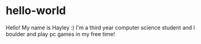 # hello-world
 
Hello! My name is Hayley :) I'm a third year computer science student and I boulder and play pc games in my free time!
